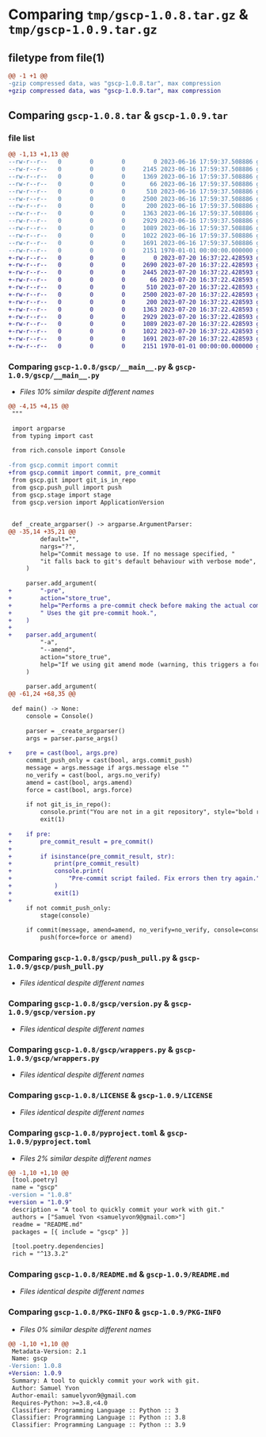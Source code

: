 # Comparing `tmp/gscp-1.0.8.tar.gz` & `tmp/gscp-1.0.9.tar.gz`

## filetype from file(1)

```diff
@@ -1 +1 @@
-gzip compressed data, was "gscp-1.0.8.tar", max compression
+gzip compressed data, was "gscp-1.0.9.tar", max compression
```

## Comparing `gscp-1.0.8.tar` & `gscp-1.0.9.tar`

### file list

```diff
@@ -1,13 +1,13 @@
--rw-r--r--   0        0        0        0 2023-06-16 17:59:37.508886 gscp-1.0.8/gscp/__init__.py
--rw-r--r--   0        0        0     2145 2023-06-16 17:59:37.508886 gscp-1.0.8/gscp/__main__.py
--rw-r--r--   0        0        0     1369 2023-06-16 17:59:37.508886 gscp-1.0.8/gscp/commit.py
--rw-r--r--   0        0        0       66 2023-06-16 17:59:37.508886 gscp-1.0.8/gscp/entry.py
--rw-r--r--   0        0        0      510 2023-06-16 17:59:37.508886 gscp-1.0.8/gscp/git.py
--rw-r--r--   0        0        0     2500 2023-06-16 17:59:37.508886 gscp-1.0.8/gscp/push_pull.py
--rw-r--r--   0        0        0      200 2023-06-16 17:59:37.508886 gscp-1.0.8/gscp/stage.py
--rw-r--r--   0        0        0     1363 2023-06-16 17:59:37.508886 gscp-1.0.8/gscp/version.py
--rw-r--r--   0        0        0     2929 2023-06-16 17:59:37.508886 gscp-1.0.8/gscp/wrappers.py
--rw-r--r--   0        0        0     1089 2023-06-16 17:59:37.508886 gscp-1.0.8/LICENSE
--rw-r--r--   0        0        0     1022 2023-06-16 17:59:37.508886 gscp-1.0.8/pyproject.toml
--rw-r--r--   0        0        0     1691 2023-06-16 17:59:37.508886 gscp-1.0.8/README.md
--rw-r--r--   0        0        0     2151 1970-01-01 00:00:00.000000 gscp-1.0.8/PKG-INFO
+-rw-r--r--   0        0        0        0 2023-07-20 16:37:22.428593 gscp-1.0.9/gscp/__init__.py
+-rw-r--r--   0        0        0     2690 2023-07-20 16:37:22.428593 gscp-1.0.9/gscp/__main__.py
+-rw-r--r--   0        0        0     2445 2023-07-20 16:37:22.428593 gscp-1.0.9/gscp/commit.py
+-rw-r--r--   0        0        0       66 2023-07-20 16:37:22.428593 gscp-1.0.9/gscp/entry.py
+-rw-r--r--   0        0        0      510 2023-07-20 16:37:22.428593 gscp-1.0.9/gscp/git.py
+-rw-r--r--   0        0        0     2500 2023-07-20 16:37:22.428593 gscp-1.0.9/gscp/push_pull.py
+-rw-r--r--   0        0        0      200 2023-07-20 16:37:22.428593 gscp-1.0.9/gscp/stage.py
+-rw-r--r--   0        0        0     1363 2023-07-20 16:37:22.428593 gscp-1.0.9/gscp/version.py
+-rw-r--r--   0        0        0     2929 2023-07-20 16:37:22.428593 gscp-1.0.9/gscp/wrappers.py
+-rw-r--r--   0        0        0     1089 2023-07-20 16:37:22.428593 gscp-1.0.9/LICENSE
+-rw-r--r--   0        0        0     1022 2023-07-20 16:37:22.428593 gscp-1.0.9/pyproject.toml
+-rw-r--r--   0        0        0     1691 2023-07-20 16:37:22.428593 gscp-1.0.9/README.md
+-rw-r--r--   0        0        0     2151 1970-01-01 00:00:00.000000 gscp-1.0.9/PKG-INFO
```

### Comparing `gscp-1.0.8/gscp/__main__.py` & `gscp-1.0.9/gscp/__main__.py`

 * *Files 10% similar despite different names*

```diff
@@ -4,15 +4,15 @@
 """
 
 import argparse
 from typing import cast
 
 from rich.console import Console
 
-from gscp.commit import commit
+from gscp.commit import commit, pre_commit
 from gscp.git import git_is_in_repo
 from gscp.push_pull import push
 from gscp.stage import stage
 from gscp.version import ApplicationVersion
 
 
 def _create_argparser() -> argparse.ArgumentParser:
@@ -35,14 +35,21 @@
         default="",
         nargs="?",
         help="Commit message to use. If no message specified, "
         "it falls back to git's default behaviour with verbose mode",
     )
 
     parser.add_argument(
+        "-pre",
+        action="store_true",
+        help="Performs a pre-commit check before making the actual commit."
+        " Uses the git pre-commit hook.",
+    )
+
+    parser.add_argument(
         "-a",
         "--amend",
         action="store_true",
         help="If we using git amend mode (warning, this triggers a force push)",
     )
 
     parser.add_argument(
@@ -61,24 +68,35 @@
 
 def main() -> None:
     console = Console()
 
     parser = _create_argparser()
     args = parser.parse_args()
 
+    pre = cast(bool, args.pre)
     commit_push_only = cast(bool, args.commit_push)
     message = args.message if args.message else ""
     no_verify = cast(bool, args.no_verify)
     amend = cast(bool, args.amend)
     force = cast(bool, args.force)
 
     if not git_is_in_repo():
         console.print("You are not in a git repository", style="bold red")
         exit(1)
 
+    if pre:
+        pre_commit_result = pre_commit()
+
+        if isinstance(pre_commit_result, str):
+            print(pre_commit_result)
+            console.print(
+                "Pre-commit script failed. Fix errors then try again.", style="bold red"
+            )
+            exit(1)
+
     if not commit_push_only:
         stage(console)
 
     if commit(message, amend=amend, no_verify=no_verify, console=console):
         push(force=force or amend)
```

### Comparing `gscp-1.0.8/gscp/push_pull.py` & `gscp-1.0.9/gscp/push_pull.py`

 * *Files identical despite different names*

### Comparing `gscp-1.0.8/gscp/version.py` & `gscp-1.0.9/gscp/version.py`

 * *Files identical despite different names*

### Comparing `gscp-1.0.8/gscp/wrappers.py` & `gscp-1.0.9/gscp/wrappers.py`

 * *Files identical despite different names*

### Comparing `gscp-1.0.8/LICENSE` & `gscp-1.0.9/LICENSE`

 * *Files identical despite different names*

### Comparing `gscp-1.0.8/pyproject.toml` & `gscp-1.0.9/pyproject.toml`

 * *Files 2% similar despite different names*

```diff
@@ -1,10 +1,10 @@
 [tool.poetry]
 name = "gscp"
-version = "1.0.8"
+version = "1.0.9"
 description = "A tool to quickly commit your work with git."
 authors = ["Samuel Yvon <samuelyvon9@gmail.com>"]
 readme = "README.md"
 packages = [{ include = "gscp" }]
 
 [tool.poetry.dependencies]
 rich = "^13.3.2"
```

### Comparing `gscp-1.0.8/README.md` & `gscp-1.0.9/README.md`

 * *Files identical despite different names*

### Comparing `gscp-1.0.8/PKG-INFO` & `gscp-1.0.9/PKG-INFO`

 * *Files 0% similar despite different names*

```diff
@@ -1,10 +1,10 @@
 Metadata-Version: 2.1
 Name: gscp
-Version: 1.0.8
+Version: 1.0.9
 Summary: A tool to quickly commit your work with git.
 Author: Samuel Yvon
 Author-email: samuelyvon9@gmail.com
 Requires-Python: >=3.8,<4.0
 Classifier: Programming Language :: Python :: 3
 Classifier: Programming Language :: Python :: 3.8
 Classifier: Programming Language :: Python :: 3.9
```

